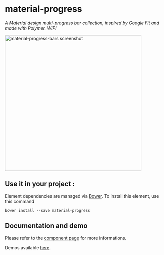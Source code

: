 # material-progress

_A Material design multi-progress bar collection, inspired by Google Fit and made with Polymer. WIP!_

<img src="https://github.com/vguillou/material-progress/blob/master/res/material-progress-bars.png" alt="material-progress-bars screenshot" width="436">

## Use it in your project :

Element dependencies are managed via [Bower](http://bower.io/). To install this element,
use this command

    bower install --save material-progress


## Documentation and demo

Please refer to the <a href="https://vguillou.github.io/webcomponents/material-progress">component page</a> for more informations.

Demos available <a href="https://vguillou.github.io/webcomponents/material-progress/demo">here</a>.
